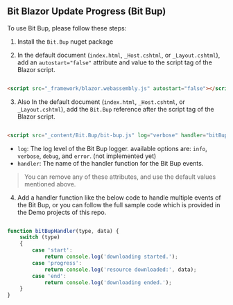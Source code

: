 ## Bit Blazor Update Progress (Bit Bup)

To use Bit Bup, please follow these steps:

1. Install the `Bit.Bup` nuget package

2. In the default document (`index.html`, `_Host.cshtml`, or `_Layout.cshtml`), add an `autostart="false"` attribute and value to the script tag of the Blazor script.

```html

<script src="_framework/blazor.webassembly.js" autostart="false"></script>

```

3. Also In the default document (`index.html`, `_Host.cshtml`, or `_Layout.cshtml`), add the `Bit.Bup` reference after the script tag of the Blazor script.

```html

<script src="_content/Bit.Bup/bit-bup.js" log="verbose" handler="bitBupHandler"></script>

```

- `log`: The log level of the Bit Bup logger. available options are: `info`, `verbose`, `debug`, and `error`. (not implemented yet)
- `handler`: The name of the handler function for the Bit Bup events.

> You can remove any of these attributes, and use the default values mentioned above.

4. Add a handler function like the below code to handle multiple events of the Bit Bup, or you can follow the full sample code which is provided in the Demo projects of this repo.

```js

function bitBupHandler(type, data) {
    switch (type)
    {
        case 'start':
            return console.log('downloading started.');
        case 'progress':
            return console.log('resource downloaded:', data);
        case 'end':
            return console.log('downloading ended.');
    }
}

```